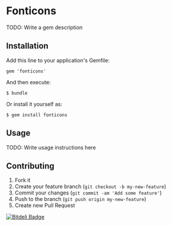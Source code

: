 # Fonticons

TODO: Write a gem description

## Installation

Add this line to your application's Gemfile:

    gem 'fonticons'

And then execute:

    $ bundle

Or install it yourself as:

    $ gem install fonticons

## Usage

TODO: Write usage instructions here

## Contributing

1. Fork it
2. Create your feature branch (`git checkout -b my-new-feature`)
3. Commit your changes (`git commit -am 'Add some feature'`)
4. Push to the branch (`git push origin my-new-feature`)
5. Create new Pull Request


[![Bitdeli Badge](https://d2weczhvl823v0.cloudfront.net/nirds/fonticons/trend.png)](https://bitdeli.com/free "Bitdeli Badge")

